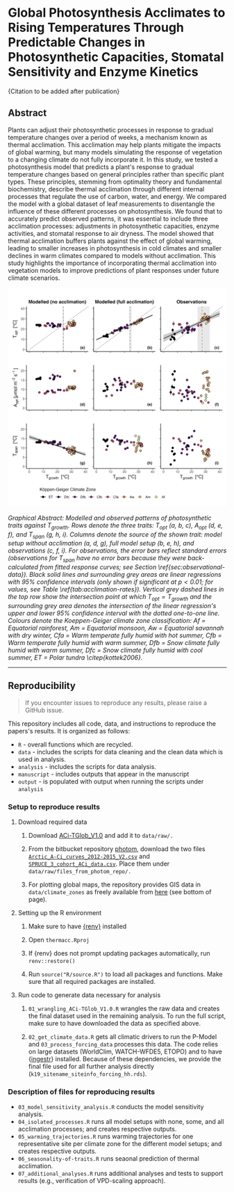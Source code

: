 # Global Photosynthesis Acclimates to Rising Temperatures Through Predictable Changes in Photosynthetic Capacities, Stomatal Sensitivity and Enzyme Kinetics

{Citation to be added after publication}

## Abstract

Plants can adjust their photosynthetic processes in response to gradual temperature changes over a period of weeks, a mechanism known as thermal acclimation. This acclimation may help plants mitigate the impacts of global warming, but many models simulating the response of vegetation to a changing climate do not fully incorporate it.
In this study, we tested a photosynthesis model that predicts a plant's response to gradual temperature changes based on general principles rather than specific plant types. These principles, stemming from optimality theory and fundamental biochemistry, describe thermal acclimation through different internal processes that regulate the use of carbon, water, and energy. We compared the model with a global dataset of leaf measurements to disentangle the influence of these different processes on photosynthesis.
We found that to accurately predict observed patterns, it was essential to include three acclimation processes: adjustments in photosynthetic capacities, enzyme activities, and stomatal response to air dryness. The model showed that thermal acclimation buffers plants against the effect of global warming, leading to smaller increases in photosynthesis in cold climates and smaller declines in warm climates compared to models without acclimation.
This study highlights the importance of incorporating thermal acclimation into vegetation models to improve predictions of plant responses under future climate scenarios.

![](graphical_abstract.png)

*Graphical Abstract: Modelled and observed patterns of photosynthetic traits against $T_{\text{growth}}$. Rows denote the three traits: $T_{\text{opt}}$ (a, b, c), $A_{\text{opt}}$ (d, e, f), and $T_{\text{span}}$ (g, h, i). Columns denote the source of the shown trait: model setup without acclimation (a, d, g), full model setup (b, e, h), and observations (c, f, i). For observations, the error bars reflect standard errors (observations for $T_{\text{span}}$ have no error bars because they were back-calculated from fitted response curves; see Section \ref{sec:observational-data}). Black solid lines and surrounding grey areas are linear regressions with 95\% confidence intervals (only shown if significant at $p < 0.01$; for values, see Table \ref{tab:acclimation-rates}). Vertical grey dashed lines in the top row show the intersection point at which $T_{\text{opt}} = T_{\text{growth}}$ and the surrounding grey area denotes the intersection of the linear regression's upper and lower 95\% confidence interval with the dotted one-to-one line. Colours denote the Koeppen-Geiger climate zone classification: Af = Equatorial rainforest, Am = Equatorial monsoon, Aw = Equatorial savannah with dry winter, Cfa = Warm temperate fully humid with hot summer, Cfb = Warm temperate fully humid with warm summer, Dfb = Snow climate fully humid with warm summer, Dfc = Snow climate fully humid with cool summer, ET = Polar tundra \citep{kottek2006}.*

------------------------------------------------------------------------

## Reproducibility

> If you encounter issues to reproduce any results, please raise a GitHub issue.

This repository includes all code, data, and instructions to reproduce the papers's results. It is organized as follows:

-   `R` - overall functions which are recycled.
-   `data` - includes the scripts for data cleaning and the clean data which is used in analysis.
-   `analysis` - includes the scripts for data analysis.
-   `manuscript` - includes outputs that appear in the manuscript
-   `output` - is populated with output when running the scripts under `analysis`

### Setup to reproduce results

1.  Download required data

    1.  Download [ACi-TGlob_V1.0](https://figshare.com/articles/dataset/ACi-TGlob_V1_0_A_Global_dataset_of_photosynthetic_CO2_response_curves_of_terrestrial_plants_/7283567) and add it to `data/raw/.`

    2.  From the bitbucket repository [photom](https://bitbucket.org/Kumarathunge/photom/src/master/), download the two files [`Arctic_A-Ci_curves_2012-2015_V2.csv`](https://bitbucket.org/Kumarathunge/photom/raw/d015fd064de78288a1d07abbbd99f02e13a81e8b/Data/Arctic_A-Ci_curves_2012-2015_V2.csv) and [`SPRUCE_3_cohort_ACi_data.csv`](https://bitbucket.org/Kumarathunge/photom/raw/d015fd064de78288a1d07abbbd99f02e13a81e8b/Data/SPRUCE_3_cohort_ACi_data.csv). Place them under `data/raw/files_from_photom_repo/.`

    3.  For plotting global maps, the repository provides GIS data in `data/climate_zones` as freely available from [here](http://koeppen-geiger.vu-wien.ac.at/shifts.htm) (see bottom of page).

2.  Setting up the R environment

    1.  Make sure to have [{renv}](https://rstudio.github.io/renv/articles/renv.html) installed

    2.  Open `thermacc.Rproj`

    3.  If {renv} does not prompt updating packages automatically, run `renv::restore()`

    4.  Run `source("R/source.R")` to load all packages and functions. Make sure that all required packages are installed.

3.  Run code to generate data necessary for analysis

    1.  `01_wrangling_ACi-TGlob_V1.0.R` wrangles the raw data and creates the final dataset used in the remaining analysis. To run the full script, make sure to have downloaded the data as specified above.

    2.  `02_get_climate_data.R` gets all climatic drivers to run the P-Model and `03_process_forcing_data` processes this data. The code relies on large datasets (WorldClim, WATCH-WFDE5, ETOPO) and to have {[ingestr](https://github.com/geco-bern/ingestr)} installed. Because of these dependencies, we provide the final file used for all further analysis directly (`k19_sitename_siteinfo_forcing_hh.rds`).

### Description of files for reproducing results

-   `03_model_sensitivity_analysis.R` conducts the model sensitivity analysis.
-   `04_isolated_processes.R` runs all model setups with none, some, and all acclimation processes; and creates respective outputs.
-   `05_warming_trajectories.R` runs warming trajectories for one representative site per climate zone for the different model setups; and creates respective outputs.
-   `06_seasonality-of-traits.R` runs seaonal prediction of thermal acclimation.
-   `07_additional_analyses.R` runs additional analyses and tests to support results (e.g., verification of VPD-scaling approach).
